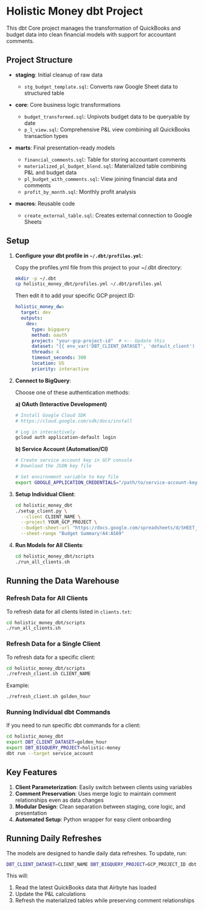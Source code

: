 # Holistic Money dbt Project

This dbt Core project manages the transformation of QuickBooks and budget data into clean financial models with support for accountant comments.

## Project Structure

- **staging**: Initial cleanup of raw data
  - `stg_budget_template.sql`: Converts raw Google Sheet data to structured table
  
- **core**: Core business logic transformations
  - `budget_transformed.sql`: Unpivots budget data to be queryable by date
  - `p_l_view.sql`: Comprehensive P&L view combining all QuickBooks transaction types
  
- **marts**: Final presentation-ready models
  - `financial_comments.sql`: Table for storing accountant comments
  - `materialized_pl_budget_blend.sql`: Materialized table combining P&L and budget data
  - `pl_budget_with_comments.sql`: View joining financial data and comments
  - `profit_by_month.sql`: Monthly profit analysis

- **macros**: Reusable code
  - `create_external_table.sql`: Creates external connection to Google Sheets

## Setup

1. **Configure your dbt profile in `~/.dbt/profiles.yml`**:

   Copy the profiles.yml file from this project to your ~/.dbt directory:
   
   ```bash
   mkdir -p ~/.dbt
   cp holistic_money_dbt/profiles.yml ~/.dbt/profiles.yml
   ```
   
   Then edit it to add your specific GCP project ID:
   
   ```yaml
   holistic_money_dw:
     target: dev
     outputs:
       dev:
         type: bigquery
         method: oauth
         project: "your-gcp-project-id"  # <-- Update this
         dataset: "{{ env_var('DBT_CLIENT_DATASET', 'default_client') }}"
         threads: 4
         timeout_seconds: 300
         location: US
         priority: interactive
   ```

2. **Connect to BigQuery**:

   Choose one of these authentication methods:
   
   **a) OAuth (Interactive Development)**
   ```bash
   # Install Google Cloud SDK
   # https://cloud.google.com/sdk/docs/install
   
   # Log in interactively
   gcloud auth application-default login
   ```
   
   **b) Service Account (Automation/CI)**
   ```bash
   # Create service account key in GCP console
   # Download the JSON key file
   
   # Set environment variable to key file
   export GOOGLE_APPLICATION_CREDENTIALS="/path/to/service-account-key.json"
   ```

3. **Setup Individual Client**:
   ```bash
   cd holistic_money_dbt
   ./setup_client.py \
     --client CLIENT_NAME \
     --project YOUR_GCP_PROJECT \
     --budget-sheet-url "https://docs.google.com/spreadsheets/d/SHEET_ID/edit" \
     --sheet-range "Budget Summary!A4:AS69"
   ```

4. **Run Models for All Clients**:
   ```bash
   cd holistic_money_dbt/scripts
   ./run_all_clients.sh
   ```

## Running the Data Warehouse

### Refresh Data for All Clients
To refresh data for all clients listed in `clients.txt`:
```bash
cd holistic_money_dbt/scripts
./run_all_clients.sh
```

### Refresh Data for a Single Client
To refresh data for a specific client:
```bash
cd holistic_money_dbt/scripts
./refresh_client.sh CLIENT_NAME
```
Example:
```bash
./refresh_client.sh golden_hour
```

### Running Individual dbt Commands
If you need to run specific dbt commands for a client:
```bash
cd holistic_money_dbt
export DBT_CLIENT_DATASET=golden_hour
export DBT_BIGQUERY_PROJECT=holistic-money
dbt run --target service_account
```

## Key Features

1. **Client Parameterization**: Easily switch between clients using variables
2. **Comment Preservation**: Uses merge logic to maintain comment relationships even as data changes
3. **Modular Design**: Clean separation between staging, core logic, and presentation
4. **Automated Setup**: Python wrapper for easy client onboarding

## Running Daily Refreshes

The models are designed to handle daily data refreshes. To update, run:

```bash
DBT_CLIENT_DATASET=CLIENT_NAME DBT_BIGQUERY_PROJECT=GCP_PROJECT_ID dbt run
```

This will:
1. Read the latest QuickBooks data that Airbyte has loaded
2. Update the P&L calculations
3. Refresh the materialized tables while preserving comment relationships 